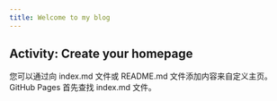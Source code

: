 ```yaml
---
title: Welcome to my blog
---
```

## Activity: Create your homepage
您可以通过向 index.md 文件或 README.md 文件添加内容来自定义主页。GitHub Pages 首先查找 index.md 文件。
